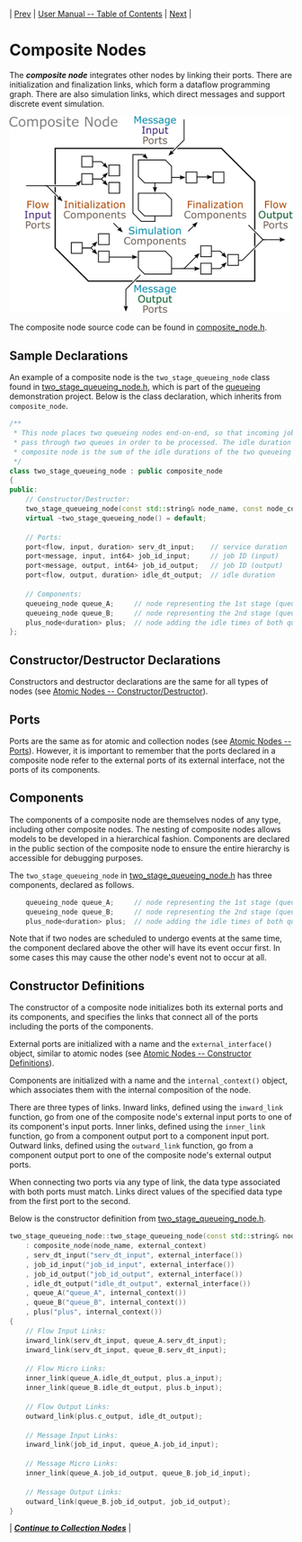 | [Prev](function_nodes.html) | [User Manual -- Table of Contents](index.html) | [Next](collection_nodes.html) |
# Composite Nodes

The ***composite node*** integrates other nodes by linking their ports. There are initialization and finalization links, which form a dataflow programming graph. There are also simulation links, which direct messages and support discrete event simulation.

![Composite Node](../doc/images/sydevs_composite_node.png "SyDEVS composite node")

The composite node source code can be found in [composite_node.h](https://github.com/Autodesk/sydevs/blob/master/src/sydevs/systems/composite_node.h).

## Sample Declarations

An example of a composite node is the `two_stage_queueing_node` class found in [two_stage_queueing_node.h](https://github.com/Autodesk/sydevs/blob/master/src/examples/demo/queueing/two_stage_queueing_node.h), which is part of the [queueing](https://github.com/Autodesk/sydevs/tree/master/src/examples/demo/queueing) demonstration project. Below is the class declaration, which inherits from `composite_node`.

```cpp
/**
 * This node places two queueing nodes end-on-end, so that incoming jobs must
 * pass through two queues in order to be processed. The idle duration of this
 * composite node is the sum of the idle durations of the two queueing nodes.
 */
class two_stage_queueing_node : public composite_node
{
public:
    // Constructor/Destructor:
    two_stage_queueing_node(const std::string& node_name, const node_context& external_context);
    virtual ~two_stage_queueing_node() = default;

    // Ports:
    port<flow, input, duration> serv_dt_input;    // service duration
    port<message, input, int64> job_id_input;     // job ID (input)
    port<message, output, int64> job_id_output;   // job ID (output)
    port<flow, output, duration> idle_dt_output;  // idle duration

    // Components:
    queueing_node queue_A;     // node representing the 1st stage (queue A)
    queueing_node queue_B;     // node representing the 2nd stage (queue B)
    plus_node<duration> plus;  // node adding the idle times of both queues A and B
};
```

## Constructor/Destructor Declarations

Constructors and destructor declarations are the same for all types of nodes (see [Atomic Nodes -- Constructor/Destructor](atomic_nodes.html#constructordestructor)).

## Ports

Ports are the same as for atomic and collection nodes (see [Atomic Nodes -- Ports](atomic_nodes.html#ports)). However, it is important to remember that the ports declared in a composite node refer to the external ports of its external interface, not the ports of its components.

## Components

The components of a composite node are themselves nodes of any type, including other composite nodes. The nesting of composite nodes allows models to be developed in a hierarchical fashion. Components are declared in the public section of the composite node to ensure the entire hierarchy is accessible for debugging purposes.

The `two_stage_queueing_node` in [two_stage_queueing_node.h](https://github.com/Autodesk/sydevs/blob/master/src/examples/demo/queueing/two_stage_queueing_node.h) has three components, declared as follows.

```cpp
    queueing_node queue_A;     // node representing the 1st stage (queue A)
    queueing_node queue_B;     // node representing the 2nd stage (queue B)
    plus_node<duration> plus;  // node adding the idle times of both queues A and B
```

Note that if two nodes are scheduled to undergo events at the same time, the component declared above the other will have its event occur first. In some cases this may cause the other node's event not to occur at all.

## Constructor Definitions

The constructor of a composite node initializes both its external ports and its components, and specifies the links that connect all of the ports including the ports of the components. 

External ports are initialized with a name and the `external_interface()` object, similar to atomic nodes (see [Atomic Nodes -- Constructor Definitions](atomic_nodes.html#constructor-definitions)). 

Components are initialized with a name and the `internal_context()` object, which associates them with the internal composition of the node.

There are three types of links. Inward links, defined using the `inward_link` function, go from one of the composite node's external input ports to one of its component's input ports. Inner links, defined using the `inner_link` function, go from a component output port to a component input port. Outward links, defined using the `outward_link` function, go from a component output port to one of the composite node's external output ports.

When connecting two ports via any type of link, the data type associated with both ports must match. Links direct values of the specified data type from the first port to the second.

Below is the constructor definition from [two_stage_queueing_node.h](https://github.com/Autodesk/sydevs/blob/master/src/examples/demo/queueing/two_stage_queueing_node.h).

```cpp
two_stage_queueing_node::two_stage_queueing_node(const std::string& node_name, const node_context& external_context)
    : composite_node(node_name, external_context)
    , serv_dt_input("serv_dt_input", external_interface())
    , job_id_input("job_id_input", external_interface())
    , job_id_output("job_id_output", external_interface())
    , idle_dt_output("idle_dt_output", external_interface())
    , queue_A("queue_A", internal_context())
    , queue_B("queue_B", internal_context())
    , plus("plus", internal_context())
{
    // Flow Input Links:
    inward_link(serv_dt_input, queue_A.serv_dt_input);
    inward_link(serv_dt_input, queue_B.serv_dt_input);

    // Flow Micro Links:
    inner_link(queue_A.idle_dt_output, plus.a_input);
    inner_link(queue_B.idle_dt_output, plus.b_input);

    // Flow Output Links:
    outward_link(plus.c_output, idle_dt_output);

    // Message Input Links:
    inward_link(job_id_input, queue_A.job_id_input);

    // Message Micro Links:
    inner_link(queue_A.job_id_output, queue_B.job_id_input);

    // Message Output Links:
    outward_link(queue_B.job_id_output, job_id_output);
}
```

| [***Continue to Collection Nodes***](collection_nodes.html) |